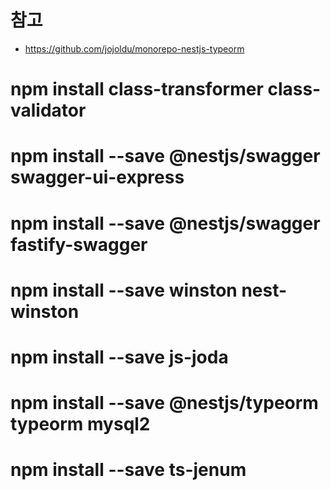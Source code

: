 
# 참고
* https://github.com/jojoldu/monorepo-nestjs-typeorm

# npm install class-transformer class-validator
# npm install --save @nestjs/swagger swagger-ui-express
# npm install --save @nestjs/swagger fastify-swagger

# npm install --save winston nest-winston

# npm install --save js-joda

# npm install --save @nestjs/typeorm typeorm mysql2

# npm install --save ts-jenum